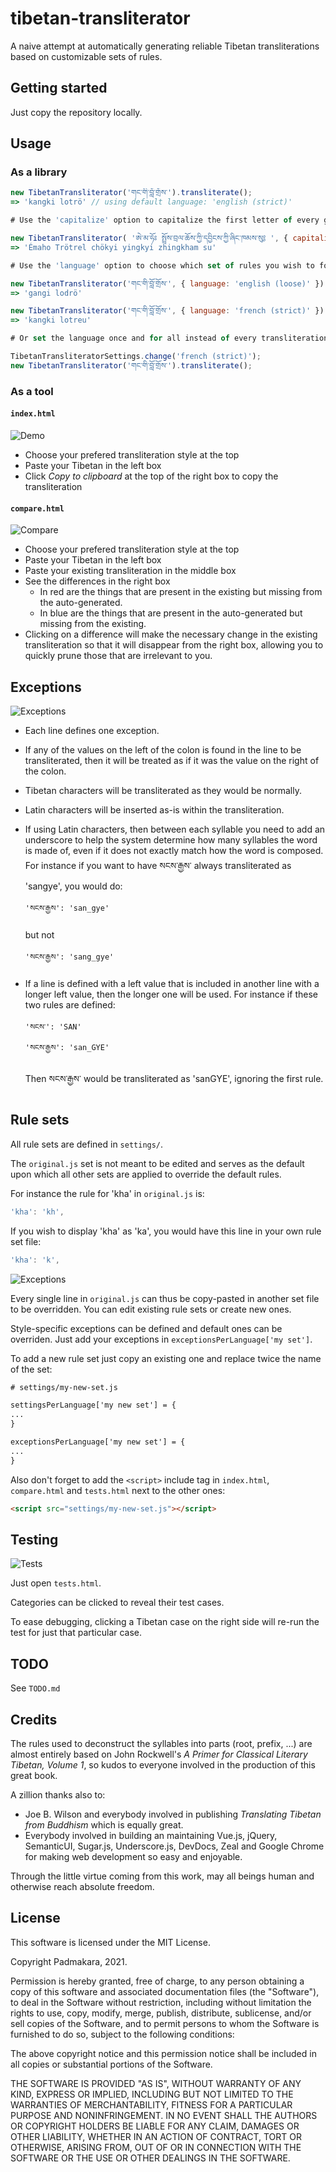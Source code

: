# tibetan-transliterator

A naive attempt at automatically generating reliable Tibetan transliterations
based on customizable sets of rules.

Getting started
-----------

Just copy the repository locally.

Usage
-----------

### As a library

```js
new TibetanTransliterator('གང་གི་བློ་གྲོས་').transliterate();
=> 'kangki lotrö' // using default language: 'english (strict)'

# Use the 'capitalize' option to capitalize the first letter of every group

new TibetanTransliterator( 'ཨེ་མ་ཧོཿ སྤྲོས་བྲལ་ཆོས་ཀྱི་དབྱིངས་ཀྱི་ཞིང་ཁམས་སུ༔ ', { capitalize: true }).transliterate();
=> 'Émaho Trötrel chökyi yingkyi zhingkham su'

# Use the 'language' option to choose which set of rules you wish to follow:

new TibetanTransliterator('གང་གི་བློ་གྲོས་', { language: 'english (loose)' }).transliterate();
=> 'gangi lodrö'

new TibetanTransliterator('གང་གི་བློ་གྲོས་', { language: 'french (strict)' }).transliterate();
=> 'kangki lotreu'

# Or set the language once and for all instead of every transliteration:

TibetanTransliteratorSettings.change('french (strict)');
new TibetanTransliterator('གང་གི་བློ་གྲོས་').transliterate();
```

### As a tool

#### `index.html`

![Demo](./docs/index-small.jpg)

* Choose your prefered transliteration style at the top
* Paste your Tibetan in the left box
* Click *Copy to clipboard* at the top of the right box to copy the
  transliteration

#### `compare.html`

![Compare](./docs/compare-small.jpg)

* Choose your prefered transliteration style at the top
* Paste your Tibetan in the left box
* Paste your existing transliteration in the middle box
* See the differences in the right box
  * In red are the things that are present in the existing but missing from the auto-generated.
  * In blue are the things that are present in the auto-generated but missing from the existing.
* Clicking on a difference will make the necessary change in the existing
  transliteration so that it will disappear from the right box, allowing you
  to quickly prune those that are irrelevant to you.

Exceptions
-----------

![Exceptions](./docs/exceptions.jpg)

* Each line defines one exception.

* If any of the values on the left of the colon is found in the line to be
  transliterated, then it will be treated as if it was the value on the right
  of the colon.

* Tibetan characters will be transliterated as they would be normally.
* Latin characters will be inserted as-is within the transliteration.

* If using Latin characters, then between each syllable you need to add an
  underscore to help the system determine how many syllables the word is made
  of, even if it does not exactly match how the word is composed.
  For instance if you want to have སངས་རྒྱས་ always transliterated as 'sangye',
  you would do:
  ```
  'སངས་རྒྱས': 'san_gye'
  ```
  but not
  ```
  'སངས་རྒྱས': 'sang_gye'
  ```

* If a line is defined with a left value that is included in another line with
  a longer left value, then the longer one will be used.
  For instance if these two rules are defined:
  ```
  'སངས་': 'SAN'
  'སངས་རྒྱས': 'san_GYE'
  ```
  Then སངས་རྒྱས་ would be transliterated as 'sanGYE', ignoring the first rule.

Rule sets
-----------

All rule sets are defined in `settings/`.

The `original.js` set is not meant to be edited and serves as the default upon
which all other sets are applied to override the default rules.

For instance the rule for 'kha' in `original.js` is:
```js
'kha': 'kh',
```

If you wish to display 'kha' as 'ka', you would have this line in your own
rule set file:
```js
'kha': 'k',
```

![Exceptions](./docs/ruleset.jpg)

Every single line in `original.js` can thus be copy-pasted in another set file
to be overridden. You can edit existing rule sets or create new ones.

Style-specific exceptions can be defined and default ones can be overriden.
Just add your exceptions in `exceptionsPerLanguage['my set']`.

To add a new rule set just copy an existing one and replace twice the name of
the set:
```html
# settings/my-new-set.js

settingsPerLanguage['my new set'] = {
...
}

exceptionsPerLanguage['my new set'] = {
...
}
```
Also don't forget to add the `<script>` include tag in `index.html`,
`compare.html` and `tests.html` next to the other ones:
```html
<script src="settings/my-new-set.js"></script>
```

Testing
-----------

![Tests](./docs/tests-small.jpg)

Just open `tests.html`.

Categories can be clicked to reveal their test cases.

To ease debugging, clicking a Tibetan case on the right side will re-run the
test for just that particular case.

TODO
-----------

See `TODO.md`

Credits
-----------

The rules used to deconstruct the syllables into parts (root, prefix, ...)
are almost entirely based on John Rockwell's *A Primer for Classical Literary
Tibetan, Volume 1*, so kudos to everyone involved in the production of this
great book.

A zillion thanks also to:

* Joe B. Wilson and everybody involved in publishing *Translating Tibetan from
  Buddhism* which is equally great.
* Everybody involved in building an maintaining Vue.js, jQuery, SemanticUI,
  Sugar.js, Underscore.js, DevDocs, Zeal and Google Chrome for making web
  development so easy and enjoyable.

Through the little virtue coming from this work, may all beings human and
otherwise reach absolute freedom.

License
-----------

This software is licensed under the MIT License.

Copyright Padmakara, 2021.

Permission is hereby granted, free of charge, to any person obtaining a
copy of this software and associated documentation files (the
"Software"), to deal in the Software without restriction, including
without limitation the rights to use, copy, modify, merge, publish,
distribute, sublicense, and/or sell copies of the Software, and to permit
persons to whom the Software is furnished to do so, subject to the
following conditions:

The above copyright notice and this permission notice shall be included
in all copies or substantial portions of the Software.

THE SOFTWARE IS PROVIDED "AS IS", WITHOUT WARRANTY OF ANY KIND, EXPRESS
OR IMPLIED, INCLUDING BUT NOT LIMITED TO THE WARRANTIES OF
MERCHANTABILITY, FITNESS FOR A PARTICULAR PURPOSE AND NONINFRINGEMENT. IN
NO EVENT SHALL THE AUTHORS OR COPYRIGHT HOLDERS BE LIABLE FOR ANY CLAIM,
DAMAGES OR OTHER LIABILITY, WHETHER IN AN ACTION OF CONTRACT, TORT OR
OTHERWISE, ARISING FROM, OUT OF OR IN CONNECTION WITH THE SOFTWARE OR THE
USE OR OTHER DEALINGS IN THE SOFTWARE.
